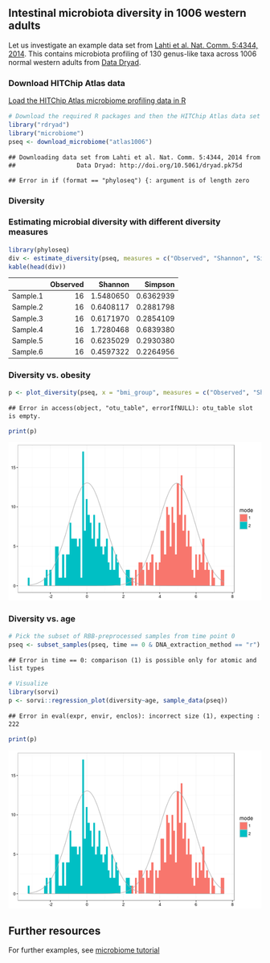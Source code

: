 ## Intestinal microbiota diversity in 1006 western adults

Let us investigate an example data set from [Lahti et al. Nat. Comm. 5:4344, 2014](http://www.nature.com/ncomms/2014/140708/ncomms5344/full/ncomms5344.html). This contains microbiota profiling of 130 genus-like taxa across 1006 normal western adults from [Data Dryad](http://doi.org/10.5061/dryad.pk75d).


### Download HITChip Atlas data

[Load the HITChip Atlas microbiome profiling data in R](Data.md)


```r
# Download the required R packages and then the HITChip Atlas data set
library("rdryad")
library("microbiome")
pseq <- download_microbiome("atlas1006")
```

```
## Downloading data set from Lahti et al. Nat. Comm. 5:4344, 2014 from 
##   		       Data Dryad: http://doi.org/10.5061/dryad.pk75d
```

```
## Error in if (format == "phyloseq") {: argument is of length zero
```


### Diversity 

### Estimating microbial diversity with different diversity measures


```r
library(phyloseq)
div <- estimate_diversity(pseq, measures = c("Observed", "Shannon", "Simpson"))
kable(head(div))
```



|         | Observed|   Shannon|   Simpson|
|:--------|--------:|---------:|---------:|
|Sample.1 |       16| 1.5480650| 0.6362939|
|Sample.2 |       16| 0.6408117| 0.2881798|
|Sample.3 |       16| 0.6171970| 0.2854109|
|Sample.4 |       16| 1.7280468| 0.6839380|
|Sample.5 |       16| 0.6235029| 0.2930380|
|Sample.6 |       16| 0.4597322| 0.2264956|


### Diversity vs. obesity


```r
p <- plot_diversity(pseq, x = "bmi_group", measures = c("Observed", "Shannon", "Simpson"), det.th = 250)
```

```
## Error in access(object, "otu_table", errorIfNULL): otu_table slot is empty.
```

```r
print(p)
```

![plot of chunk div-example2](figure/div-example2-1.png)


### Diversity vs. age


```r
# Pick the subset of RBB-preprocessed samples from time point 0
pseq <- subset_samples(pseq, time == 0 & DNA_extraction_method == "r")
```

```
## Error in time == 0: comparison (1) is possible only for atomic and list types
```

```r
# Visualize
library(sorvi)
p <- sorvi::regression_plot(diversity~age, sample_data(pseq))
```

```
## Error in eval(expr, envir, enclos): incorrect size (1), expecting : 222
```

```r
print(p)
```

![plot of chunk atlas-example3](figure/atlas-example3-1.png)


## Further resources

For further examples, see [microbiome tutorial](https://github.com/microbiome/microbiome/blob/master/vignettes/vignette.md)
